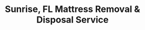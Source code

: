 ---
layout: location.njk
title: Sunrise, FL Mattress Removal & Disposal Service
description: Professional mattress removal in Sunrise, Florida. Next-day pickup  Licensed, insured, and eco-friendly. Serving Sunrise Lakes, Nob Hill, and 15+ neighborhoods.
permalink: /mattress-removal/florida/miami/sunrise/
city: Sunrise
state: Florida
stateSlug: florida
parentMetro: "Miami"
tier: 3
coordinates:
  lat: 26.1669
  lng: -80.2567
pricing:
  startingPrice: 125
  single: 125
  queen: 155
  king: 180
  boxSpring: 30
neighborhoods:
  - name: Sunrise Lakes
    zipCodes: ["33322"]
  - name: Nob Hill
    zipCodes: ["33322"]
  - name: City of Sunrise
    zipCodes: ["33322", "33323"]
  - name: Welleby
    zipCodes: ["33323"]
  - name: Indian Springs
    zipCodes: ["33323"]
  - name: West Broward
    zipCodes: ["33323"]
  - name: Pine Island Ridge
    zipCodes: ["33322"]
  - name: Springtree Golf Club
    zipCodes: ["33323"]
  - name: Jacaranda Lakes
    zipCodes: ["33322"]
  - name: Sunrise Golf Village
    zipCodes: ["33322"]
  - name: Country Club Acres
    zipCodes: ["33322"]
  - name: Sawgrass Industrial Park
    zipCodes: ["33323"]
  - name: Sawgrass Corporate Pkwy
    zipCodes: ["33323"]
  - name: Sunrise Civic Center
    zipCodes: ["33322"]
  - name: University Drive Corridor
    zipCodes: ["33322", "33323"]
zipCodes:
  - "33322"
  - "33323"
recyclingPartners:
  - "Broward County Solid Waste Division"
  - "All Service Refuse Company"
  - "WM Waste Management Sunrise"
localRegulations: "Sunrise residents receive bulk trash collection through the City's Public Service Division. Bulk items including mattresses are collected as part of municipal services. Contact sanitation@sunrisefl.gov for missed collections or questions. Broward County drop-off centers accept bulk waste including mattresses for residents who cannot wait for scheduled pickup. Commercial properties use All Service Refuse Company for waste collection services."
nearbyCities:
  - name: Plantation
    distance: "3 miles"
    slug: "plantation"
    isSuburb: true
  - name: Davie
    distance: "8 miles"
    slug: "davie"
    isSuburb: true
  - name: Coral Springs
    distance: "10 miles"
    slug: "coral-springs"
    isSuburb: true
  - name: Fort Lauderdale
    distance: "12 miles"
    slug: "fort-lauderdale"
    isSuburb: true
  - name: Pembroke Pines
    distance: "15 miles"
    slug: "pembroke-pines"
    isSuburb: true
  - name: Hollywood
    distance: "18 miles"
    slug: "hollywood"
    isSuburb: true
reviews:
  count: 76
  featured:
    - author: "Linda M."
      neighborhood: "Sunrise Lakes"
      rating: 5
      text: "Perfect for our 55+ community! They worked around our condo association schedule and were super respectful. Took our old mattress and box spring right out of the bedroom - we didn't have to drag it anywhere. Quick and professional service."
    - author: "Carlos R."
      neighborhood: "Nob Hill"
      rating: 5
      text: "Booked online Sunday night and they came Tuesday afternoon. Fair pricing, no hidden fees, and the guys were friendly and efficient. Wrapped everything up properly and cleaned up after themselves. Would use again."
    - author: "Jessica T."
      neighborhood: "Welleby"
      rating: 5
      text: "Our apartment complex has narrow hallways but these guys navigated everything like pros. They even helped us position our new mattress before they left. Great customer service and very reasonable rates."
faqs:
  - question: "How quickly can you pick up mattresses in Sunrise?"
    answer: "We offer next-day service throughout Sunrise including Sunrise Lakes, Nob Hill, and Welleby neighborhoods. Book online or call (720) 263-6094 before 2 PM and we'll typically pick up the following day. We coordinate with condo associations and apartment complexes as needed."
  - question: "What's included in your Sunrise mattress removal fee?"
    answer: "Our $125 base price covers pickup, loading, transportation, and eco-friendly recycling of one mattress. Box springs add $30 each. We handle apartment and condo logistics, work with property management when needed, and ensure Broward County regulation compliance without extra charges."
  - question: "Do you service condos and apartments in Sunrise Lakes?"
    answer: "Yes, we regularly service Sunrise's many condo communities and apartment complexes. We understand elevator access, narrow hallways, and property management coordination. Our teams work efficiently in both active adult communities and family complexes throughout the city."
  - question: "Can you coordinate with condo associations?"
    answer: "Absolutely. Sunrise has many condo and apartment communities with specific guidelines. We work with property management, schedule around community events, and ensure our service meets building requirements for professional conduct and access protocols."
  - question: "What payment methods do you accept in Sunrise?"
    answer: "We accept cash, all major credit cards, Venmo, and Zelle. Payment is due at time of service. We provide receipts and can coordinate with property management companies if needed for billing purposes."
  - question: "Are you licensed and insured for Florida?"
    answer: "Yes, we're fully licensed and insured throughout Florida including Broward County. We comply with all local waste management regulations and work with county-approved disposal facilities."
  - question: "What happens to my mattress after pickup?"
    answer: "Your mattress is transported to Broward County certified recycling facilities where it gets completely dismantled. Metal springs go to scrap recycling, foam becomes carpet padding, and fabric gets processed into insulation materials. We ensure 100% of materials are recycled through our Florida partner network."
  - question: "How do you handle diverse community needs in Sunrise?"
    answer: "Sunrise is incredibly diverse, and our teams respect all cultural preferences and communication styles. We provide professional service that adapts to different community needs, from active adult communities to family neighborhoods, always maintaining courtesy and flexibility."
schema:
  "@type": "LocalBusiness"
  name: "A Bedder World Sunrise"
  address:
    streetAddress: "Sunrise, FL"
    addressLocality: "Sunrise"
    addressRegion: "FL"
    postalCode: "33322"
    addressCountry: "US"
  geo:
    latitude: 26.1669
    longitude: -80.2567
  telephone: "720-263-6094"
  priceRange: "$125-$240"
  serviceArea: "Sunrise, Florida"
  aggregateRating:
    ratingValue: "4.9"
    reviewCount: 76
pageContent:
  heroDescription: "A Bedder World provides professional mattress removal throughout Sunrise's residential communities. From active adult condos in Sunrise Lakes to family neighborhoods around Nob Hill and modern apartments in Welleby, we handle pickup, loading, and transport to certified recycling facilities with next-day service and transparent pricing."
  
  aboutService: "Sunrise represents South Florida's successful multicultural community, with diverse housing options requiring specialized mattress removal service. Sunrise Lakes' active adult community features condos with specific access protocols and association guidelines requiring coordination and scheduling flexibility. The Nob Hill area serves families with varied housing types from single-family homes to townhomes, each with unique logistical considerations. Welleby and surrounding neighborhoods include modern apartment complexes with elevator access and narrow hallway navigation challenges. The city's rich cultural diversity means serving residents with different languages, customs, and service preferences while maintaining consistent professionalism. Our comprehensive approach works seamlessly with property management companies, condo associations, and individual homeowners while ensuring every mattress reaches Broward County certified recycling facilities for complete material recovery."
  
  serviceAreasIntro: "Professional mattress pickup throughout Sunrise's diverse communities, from active adult condos and family neighborhoods to apartment complexes. From Sunrise Lakes' 55+ community and Nob Hill's residential areas to Welleby's modern developments, we coordinate with property management and understand diverse community access requirements."
  
  environmentalImpact: "Broward County's comprehensive waste management system aligns perfectly with Sunrise's diverse community values, and our certified processing network serves all residents equally. Every mattress gets completely dismantled at county-approved facilities where metal springs become new steel products, foam transforms into carpet padding, and fabric gets processed into insulation materials. This approach supports Sunrise's multicultural community's shared environmental consciousness while eliminating landfill disposal entirely. Our service complements the city's waste management programs and supports sustainable practices that benefit all residents regardless of background."
  
  howItWorksScheduling: "Next-day pickup available throughout Sunrise with flexible scheduling around community events, religious observances, and cultural preferences. We coordinate timing with condo associations, work around apartment management schedules, accommodate different community rhythms, and respect diverse cultural practices and communication styles."
  
  howItWorksService: "Our team understands Sunrise's multicultural dynamics, navigating condo and apartment protocols, coordinating with property management, communicating respectfully across language barriers when needed, and providing the professional service that diverse communities expect from local businesses."
  
  howItWorksDisposal: "All Sunrise mattresses are transported to Broward County certified recycling facilities for complete material recovery, supporting the community's shared environmental stewardship values while serving all residents with equal care and professionalism through our network of approved Florida partners."
  
  sidebarStats:
    mattressesRemoved: "1,089"
---